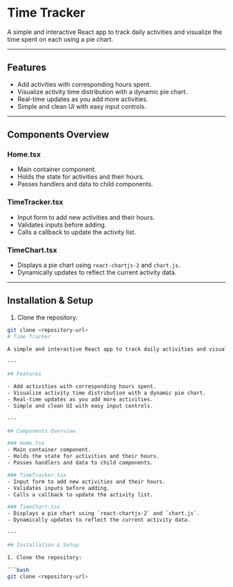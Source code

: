 # Time Tracker

A simple and interactive React app to track daily activities and visualize the time spent on each using a pie chart.

---

## Features

- Add activities with corresponding hours spent.
- Visualize activity time distribution with a dynamic pie chart.
- Real-time updates as you add more activities.
- Simple and clean UI with easy input controls.

---

## Components Overview

### Home.tsx

- Main container component.
- Holds the state for activities and their hours.
- Passes handlers and data to child components.

### TimeTracker.tsx

- Input form to add new activities and their hours.
- Validates inputs before adding.
- Calls a callback to update the activity list.

### TimeChart.tsx

- Displays a pie chart using `react-chartjs-2` and `chart.js`.
- Dynamically updates to reflect the current activity data.

---

## Installation & Setup

1. Clone the repository:

````bash
git clone <repository-url>
# Time Tracker

A simple and interactive React app to track daily activities and visualize the time spent on each using a pie chart.

---

## Features

- Add activities with corresponding hours spent.
- Visualize activity time distribution with a dynamic pie chart.
- Real-time updates as you add more activities.
- Simple and clean UI with easy input controls.

---

## Components Overview

### Home.tsx
- Main container component.
- Holds the state for activities and their hours.
- Passes handlers and data to child components.

### TimeTracker.tsx
- Input form to add new activities and their hours.
- Validates inputs before adding.
- Calls a callback to update the activity list.

### TimeChart.tsx
- Displays a pie chart using `react-chartjs-2` and `chart.js`.
- Dynamically updates to reflect the current activity data.

---

## Installation & Setup

1. Clone the repository:

```bash
git clone <repository-url>
````
